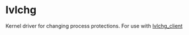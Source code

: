 # lvlchg

Kernel driver for changing process protections. For use with [lvlchg_client](https://github.com/djackreuter/lvlchg_client/tree/master)
